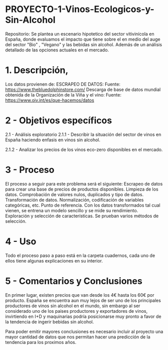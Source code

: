# PROYECTO-1-Vinos-Ecologicos-y-Sin-Alcohol
Repositorio: Se plantea un escenario hipotetico del sector vitivinícola en España, donde evaluamos el impacto que tiene sobre el en medio del auge del sector "Bio" , "Vegano" y las bebidas sin alcohol.  Además de un análisis detallado de las opciones actuales en el mercado.

# 1. Descripción,
Los datos provienen de:
ESCRAPEO DE DATOS: Fuente: https://www.thebluedolphinstore.com/
Descarga de base de datos mundial obtenida de la Organización de la Viña y el vino: Fuente: https://www.oiv.int/es/que-hacemos/datos

# 2 - Objetivos específicos

2.1 - Análisis exploratorio
2.1.1 - Describir la situación del sector de vinos en España haciendo enfasis en vinos sin alcohol.

2.1.2 - Analizar los precios de los vinos eco-zero disponibles en el mercado.

# 3 - Proceso
El proceso a seguir para este problema será el siguiente:
Escrapeo de datos para crear una base de precios de productos disponibles.
Limpieza de los datos. Comprobación de valores nulos, duplicados y tipo de datos.
Transformación de datos. Normalización, codificación de variables categóricas, etc.
Punto de referencia. Con los datos transformados tal cual vienen, se entrena un modelo sencillo y se mide su rendimiento.
Exploración y selección de características. Se prueban varios métodos de selección.

# 4 - Uso
Todo el proceso paso a paso está en la carpeta cuadernos, cada uno de ellos tiene algunas explicaciones en su interior.

# 5 - Comentarios y Conclusiones
En primer lugar, existen precios que van desde los 4€ hasta los 60€ por producto.
España se encuentra aun muy lejos de ser uno de los principales productores de vinos sin alcohol en el mundo, sin embargo al ser considerado uno de los paises productores y exportadores de vinos, invirtiendo en I+D y maquinarias podría posicionarse muy pronto a favor de la tendencia de ingerir bebidas sin alcohol.

Para poder emitir mayores conclusiones es necesario incluir al proyecto una mayor cantidad de datos que nos permitan hacer una predicción de la tendencia para los proximos años.
